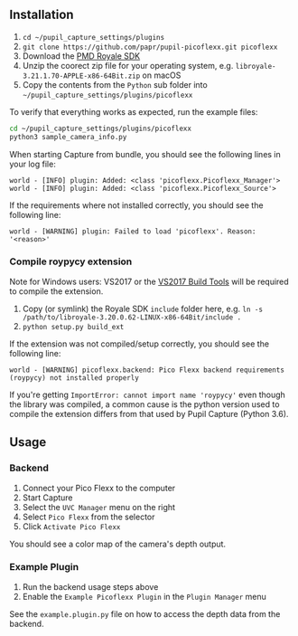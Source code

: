 ## Installation

1. `cd ~/pupil_capture_settings/plugins`
1. `git clone https://github.com/papr/pupil-picoflexx.git picoflexx`
1. Download the [PMD Royale SDK](https://pmdtec.com/picofamily/software-download/)
1. Unzip the coorect zip file for your operating system, e.g. `libroyale-3.21.1.70-APPLE-x86-64Bit.zip` on macOS
1. Copy the contents from the `Python` sub folder into `~/pupil_capture_settings/plugins/picoflexx`

To verify that everything works as expected, run the example files:

```bash
cd ~/pupil_capture_settings/plugins/picoflexx
python3 sample_camera_info.py
```

When starting Capture from bundle, you should see the following lines in your log file:

```log
world - [INFO] plugin: Added: <class 'picoflexx.Picoflexx_Manager'>
world - [INFO] plugin: Added: <class 'picoflexx.Picoflexx_Source'>
```

If the requirements where not installed correctly, you should see the following line:
```log
world - [WARNING] plugin: Failed to load 'picoflexx'. Reason: '<reason>'
```

### Compile roypycy extension

Note for Windows users: VS2017 or the [VS2017 Build Tools](https://www.visualstudio.com/downloads/#build-tools-for-visual-studio-2017) will be required to compile the extension.

1. Copy (or symlink) the Royale SDK `include` folder here, e.g. `ln -s /path/to/libroyale-3.20.0.62-LINUX-x86-64Bit/include .`
1. `python setup.py build_ext`

If the extension was not compiled/setup correctly, you should see the following line:
```log
world - [WARNING] picoflexx.backend: Pico Flexx backend requirements (roypycy) not installed properly
```
If you're getting `ImportError: cannot import name 'roypycy'` even though the library was compiled, a common cause is the python version used to compile the extension differs from that used by Pupil Capture (Python 3.6).

## Usage

### Backend

1. Connect your Pico Flexx to the computer
1. Start Capture
1. Select the `UVC Manager` menu on the right
1. Select `Pico Flexx` from the selector
1. Click `Activate Pico Flexx`

You should see a color map of the camera's depth output.

### Example Plugin

1. Run the backend usage steps above
1. Enable the `Example Picoflexx Plugin` in the `Plugin Manager` menu

See the `example.plugin.py` file on how to access the depth data from the backend.